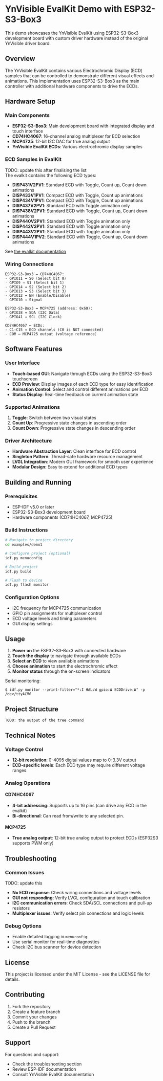 # YnVisible EvalKit Demo with ESP32-S3-Box3

This demo showcases the YnVisible EvalKit using ESP32-S3-Box3 development board with custom driver hardware instead of the original YnVisible driver board.

## Overview

The YnVisible EvalKit contains various Electrochromic Display (ECD) samples that can be controlled to demonstrate different visual effects and animations. This implementation uses ESP32-S3-Box3 as the main controller with additional hardware components to drive the ECDs.

## Hardware Setup

### Main Components
- **ESP32-S3-Box3**: Main development board with integrated display and touch interface
- **CD74HC4067**: 16-channel analog multiplexer for ECD selection
- **MCP4725**: 12-bit I2C DAC for true analog output
- **YnVisible EvalKit ECDs**: Various electrochromic display samples

### ECD Samples in EvalKit
TODO: update this after finalising the list  
The evalkit contains the following ECD types:
- **DISP431V2PV1**: Standard ECD with Toggle, Count up, Count down animations
- **DISP433V1PV1**: Compact ECD with Toggle, Count up animations  
- **DISP434V1PV1**: Compact ECD with Toggle, Count up animations
- **DISP437V2PV1**: Standard ECD with Toggle animation only
- **DISP438V2PV1**: Standard ECD with Toggle, Count up, Count down animations
- **DISP440V2PV1**: Standard ECD with Toggle animation only
- **DISP442V2PV1**: Standard ECD with Toggle animation only  
- **DISP443V2PV1**: Standard ECD with Toggle animation only
- **DISP444V1PV2**: Standard ECD with Toggle, Count up, Count down animations

See [the evalkit documentation](../../docs/evalkit.pdf)

### Wiring Connections
```
ESP32-S3-Box3 ↔ CD74HC4067:
- GPIO11 ↔ S0 (Select bit 0)
- GPIO9 ↔ S1 (Select bit 1) 
- GPIO14 ↔ S2 (Select bit 2)
- GPIO13 ↔ S3 (Select bit 3)
- GPIO12 ↔ EN (Enable/Disable)
- GPIO10 ↔ Signal

ESP32-S3-Box3 ↔ MCP4725 (address: 0x60):
- GPIO38 ↔ SDA (I2C Data)
- GPIO41 ↔ SCL (I2C Clock)

CD74HC4067 ↔ ECDs:
- C1-C15 ↔ ECD channels (C0 is NOT connected)
- COM ↔ MCP4725 output (voltage reference)
```

## Software Features

### User Interface
- **Touch-based GUI**: Navigate through ECDs using the ESP32-S3-Box3 touchscreen
- **ECD Preview**: Display images of each ECD type for easy identification
- **Animation Control**: Select and control different animations per ECD
- **Status Display**: Real-time feedback on current animation state

### Supported Animations
1. **Toggle**: Switch between two visual states
2. **Count Up**: Progressive state changes in ascending order
3. **Count Down**: Progressive state changes in descending order

### Driver Architecture
- **Hardware Abstraction Layer**: Clean interface for ECD control
- **Singleton Pattern**: Thread-safe hardware resource management
- **LVGL Integration**: Modern GUI framework for smooth user experience
- **Modular Design**: Easy to extend for additional ECD types

## Building and Running

### Prerequisites
- ESP-IDF v5.0 or later
- ESP32-S3-Box3 development board
- Hardware components (CD74HC4067, MCP4725)

### Build Instructions
```bash
# Navigate to project directory
cd examples/demo1

# Configure project (optional)
idf.py menuconfig

# Build project
idf.py build

# Flash to device
idf.py flash monitor
```

### Configuration Options
- I2C frequency for MCP4725 communication
- GPIO pin assignments for multiplexer control
- ECD voltage levels and timing parameters
- GUI display settings

## Usage

1. **Power on** the ESP32-S3-Box3 with connected hardware
2. **Touch the display** to navigate through available ECDs
3. **Select an ECD** to view available animations
4. **Choose animation** to start the electrochromic effect
5. **Monitor status** through the on-screen indicators

Serial monitoring:   
```
$ idf.py monitor --print-filter="*:I HAL:W gpio:W ECDDrive:W" -p /dev/ttyACM0 
```

## Project Structure

```
TODO: the output of the tree command
```

## Technical Notes

### Voltage Control
- **12-bit resolution**: 0-4095 digital values map to 0-3.3V output
- **ECD-specific levels**: Each ECD type may require different voltage ranges

### Analog Operations
#### CD74HC4067
- **4-bit addressing**: Supports up to 16 pins (can drive any ECD in the evalkit)
- **Bi-directional**: Can read from/write to any selected pin.

#### MCP4725
- **True analog output**: 12-bit true analog output to protect ECDs (ESP32S3 supports PWM only)

## Troubleshooting

### Common Issues
TODO: update this   
- **No ECD response**: Check wiring connections and voltage levels
- **GUI not responding**: Verify LVGL configuration and touch calibration  
- **I2C communication errors**: Check SDA/SCL connections and pull-up resistors
- **Multiplexer issues**: Verify select pin connections and logic levels

### Debug Options
- Enable detailed logging in `menuconfig`
- Use serial monitor for real-time diagnostics
- Check I2C bus scanner for device detection

## License

This project is licensed under the MIT License - see the LICENSE file for details.

## Contributing

1. Fork the repository
2. Create a feature branch
3. Commit your changes
4. Push to the branch
5. Create a Pull Request

## Support

For questions and support:
- Check the troubleshooting section
- Review ESP-IDF documentation
- Consult YnVisible EvalKit documentation